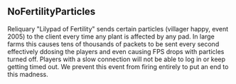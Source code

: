 ## NoFertilityParticles

Reliquary "Lilypad of Fertility" sends certain particles (villager happy, event 2005) to the client every time any plant is affected by any pad. In large farms this causes tens of thousands of packets to be sent every second effectively ddosing the players and even causing FPS drops with particles turned off. Players with a slow connection will not be able to log in or keep getting timed out. We prevent this event from firing entirely to put an end to this madness.